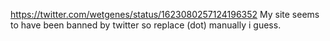 https://twitter.com/wetgenes/status/1623080257124196352 My site seems to have been banned by twitter so replace (dot) manually i guess.